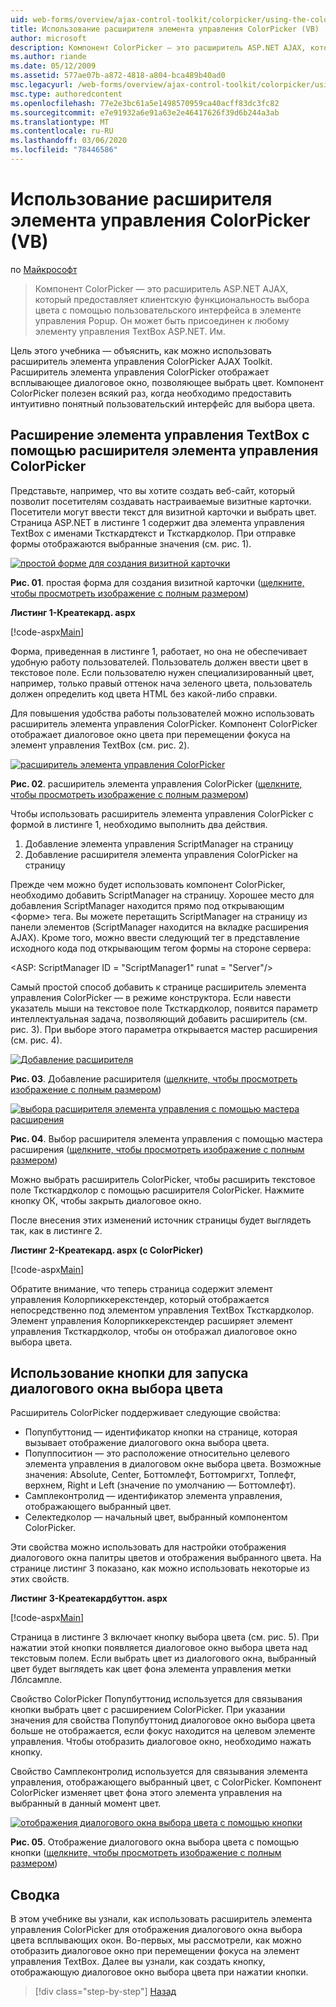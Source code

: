```yaml
---
uid: web-forms/overview/ajax-control-toolkit/colorpicker/using-the-colorpicker-control-extender-vb
title: Использование расширителя элемента управления ColorPicker (VB) | Документация Майкрософт
author: microsoft
description: Компонент ColorPicker — это расширитель ASP.NET AJAX, который предоставляет клиентскую функциональность выбора цвета с помощью пользовательского интерфейса в элементе управления Popup. Он может быть присоединен к любому ASP.NET...
ms.author: riande
ms.date: 05/12/2009
ms.assetid: 577ae07b-a872-4818-a804-bca489b40ad0
msc.legacyurl: /web-forms/overview/ajax-control-toolkit/colorpicker/using-the-colorpicker-control-extender-vb
msc.type: authoredcontent
ms.openlocfilehash: 77e2e3bc61a5e1498570959ca40acff83dc3fc82
ms.sourcegitcommit: e7e91932a6e91a63e2e46417626f39d6b244a3ab
ms.translationtype: MT
ms.contentlocale: ru-RU
ms.lasthandoff: 03/06/2020
ms.locfileid: "78446586"
---
```

# <a name="using-the-colorpicker-control-extender-vb"></a>Использование расширителя элемента управления ColorPicker (VB)

по [Майкрософт](https://github.com/microsoft)

> Компонент ColorPicker — это расширитель ASP.NET AJAX, который предоставляет клиентскую функциональность выбора цвета с помощью пользовательского интерфейса в элементе управления Popup. Он может быть присоединен к любому элементу управления TextBox ASP.NET. Им.

Цель этого учебника — объяснить, как можно использовать расширитель элемента управления ColorPicker AJAX Toolkit. Расширитель элемента управления ColorPicker отображает всплывающее диалоговое окно, позволяющее выбрать цвет. Компонент ColorPicker полезен всякий раз, когда необходимо предоставить интуитивно понятный пользовательский интерфейс для выбора цвета.

## <a name="extending-a-textbox-control-with-the-colorpicker-control-extender"></a>Расширение элемента управления TextBox с помощью расширителя элемента управления ColorPicker

Представьте, например, что вы хотите создать веб-сайт, который позволит посетителям создавать настраиваемые визитные карточки. Посетители могут ввести текст для визитной карточки и выбрать цвет. Страница ASP.NET в листинге 1 содержит два элемента управления TextBox с именами Тксткардтекст и Тксткардколор. При отправке формы отображаются выбранные значения (см. рис. 1).

[![простой форме для создания визитной карточки](using-the-colorpicker-control-extender-vb/_static/image1.jpg)](using-the-colorpicker-control-extender-vb/_static/image1.png)

**Рис. 01**. простая форма для создания визитной карточки ([щелкните, чтобы просмотреть изображение с полным размером](using-the-colorpicker-control-extender-vb/_static/image2.png))

**Листинг 1-Креатекард. aspx**

[!code-aspx[Main](using-the-colorpicker-control-extender-vb/samples/sample1.aspx)]

Форма, приведенная в листинге 1, работает, но она не обеспечивает удобную работу пользователей. Пользователь должен ввести цвет в текстовое поле. Если пользователю нужен специализированный цвет, например, только правый оттенок нача зеленого цвета, пользователь должен определить код цвета HTML без какой-либо справки.

Для повышения удобства работы пользователей можно использовать расширитель элемента управления ColorPicker. Компонент ColorPicker отображает диалоговое окно цвета при перемещении фокуса на элемент управления TextBox (см. рис. 2).

[![расширитель элемента управления ColorPicker](using-the-colorpicker-control-extender-vb/_static/image2.jpg)](using-the-colorpicker-control-extender-vb/_static/image3.png)

**Рис. 02**. расширитель элемента управления ColorPicker ([щелкните, чтобы просмотреть изображение с полным размером](using-the-colorpicker-control-extender-vb/_static/image4.png))

Чтобы использовать расширитель элемента управления ColorPicker с формой в листинге 1, необходимо выполнить два действия.

1. Добавление элемента управления ScriptManager на страницу
2. Добавление расширителя элемента управления ColorPicker на страницу

Прежде чем можно будет использовать компонент ColorPicker, необходимо добавить ScriptManager на страницу. Хорошее место для добавления ScriptManager находится прямо под открывающим &lt;форме&gt; тега. Вы можете перетащить ScriptManager на страницу из панели элементов (ScriptManager находится на вкладке расширения AJAX). Кроме того, можно ввести следующий тег в представление исходного кода под открывающим тегом формы на стороне сервера:

&lt;ASP: ScriptManager ID = "ScriptManager1" runat = "Server"/&gt;

Самый простой способ добавить к странице расширитель элемента управления ColorPicker — в режиме конструктора. Если навести указатель мыши на текстовое поле Тксткардколор, появится параметр интеллектуальная задача, позволяющий добавить расширитель (см. рис. 3). При выборе этого параметра открывается мастер расширения (см. рис. 4).

[![Добавление расширителя](using-the-colorpicker-control-extender-vb/_static/image3.jpg)](using-the-colorpicker-control-extender-vb/_static/image5.png)

**Рис. 03**. Добавление расширителя ([щелкните, чтобы просмотреть изображение с полным размером](using-the-colorpicker-control-extender-vb/_static/image6.png))

[![выбора расширителя элемента управления с помощью мастера расширения](using-the-colorpicker-control-extender-vb/_static/image4.jpg)](using-the-colorpicker-control-extender-vb/_static/image7.png)

**Рис. 04**. Выбор расширителя элемента управления с помощью мастера расширения ([щелкните, чтобы просмотреть изображение с полным размером](using-the-colorpicker-control-extender-vb/_static/image8.png))

Можно выбрать расширитель ColorPicker, чтобы расширить текстовое поле Тксткардколор с помощью расширителя ColorPicker. Нажмите кнопку ОК, чтобы закрыть диалоговое окно.

После внесения этих изменений источник страницы будет выглядеть так, как в листинге 2.

**Листинг 2-Креатекард. aspx (с ColorPicker)**

[!code-aspx[Main](using-the-colorpicker-control-extender-vb/samples/sample2.aspx)]

Обратите внимание, что теперь страница содержит элемент управления Колорпиккерекстендер, который отображается непосредственно под элементом управления TextBox Тксткардколор. Элемент управления Колорпиккерекстендер расширяет элемент управления Тксткардколор, чтобы он отображал диалоговое окно выбора цвета.

## <a name="using-a-button-to-launch-the-color-picker-dialog"></a>Использование кнопки для запуска диалогового окна выбора цвета

Расширитель ColorPicker поддерживает следующие свойства:

- Попупбуттонид — идентификатор кнопки на странице, которая вызывает отображение диалогового окна выбора цвета.
- Попуппоситион — это расположение относительно целевого элемента управления в диалоговом окне выбора цвета. Возможные значения: Absolute, Center, Боттомлефт, Боттомригхт, Топлефт, верхнем, Right и Left (значение по умолчанию — Боттомлефт).
- Самплеконтролид — идентификатор элемента управления, отображающего выбранный цвет.
- Селектедколор — начальный цвет, выбранный компонентом ColorPicker.

Эти свойства можно использовать для настройки отображения диалогового окна палитры цветов и отображения выбранного цвета. На странице листинг 3 показано, как можно использовать некоторые из этих свойств.

**Листинг 3-Креатекардбуттон. aspx**

[!code-aspx[Main](using-the-colorpicker-control-extender-vb/samples/sample3.aspx)]

Страница в листинге 3 включает кнопку выбора цвета (см. рис. 5). При нажатии этой кнопки появляется диалоговое окно выбора цвета над текстовым полем. Если выбрать цвет из диалогового окна, выбранный цвет будет выглядеть как цвет фона элемента управления метки Лблсампле.

Свойство ColorPicker Попупбуттонид используется для связывания кнопки выбрать цвет с расширением ColorPicker. При указании значения для свойства Попупбуттонид диалоговое окно выбора цвета больше не отображается, если фокус находится на целевом элементе управления. Чтобы отобразить диалоговое окно, необходимо нажать кнопку.

Свойство Самплеконтролид используется для связывания элемента управления, отображающего выбранный цвет, с ColorPicker. Компонент ColorPicker изменяет цвет фона этого элемента управления на выбранный в данный момент цвет.

[![отображения диалогового окна выбора цвета с помощью кнопки](using-the-colorpicker-control-extender-vb/_static/image5.jpg)](using-the-colorpicker-control-extender-vb/_static/image9.png)

**Рис. 05**. Отображение диалогового окна выбора цвета с помощью кнопки ([щелкните, чтобы просмотреть изображение с полным размером](using-the-colorpicker-control-extender-vb/_static/image10.png))

## <a name="summary"></a>Сводка

В этом учебнике вы узнали, как использовать расширитель элемента управления ColorPicker для отображения диалогового окна выбора цвета всплывающих окон. Во-первых, мы рассмотрели, как можно отобразить диалоговое окно при перемещении фокуса на элемент управления TextBox. Далее вы узнали, как создать кнопку, отображающую диалоговое окно выбора цвета при нажатии кнопки.

> [!div class="step-by-step"]
> [Назад](using-the-colorpicker-control-extender-cs.md)
